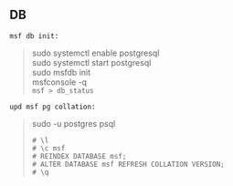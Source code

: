 DB
--- 

`msf db init:`  
>
> sudo systemctl enable postgresql  
> sudo systemctl start postgresql  
> sudo msfdb init  
> msfconsole -q  
> `msf > db_status`

`upd msf pg collation:`  
>
> sudo -u postgres psql  
>
> `# \l`  
> `# \c msf`  
> `# REINDEX DATABASE msf;`  
> `# ALTER DATABASE msf REFRESH COLLATION VERSION;`  
> `# \q`  



  



